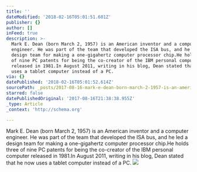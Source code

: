 ```yaml
---
title: ''
dateModified: '2018-02-16T05:01:51.601Z'
publisher: {}
author: []
inFeed: true
description: >-
  Mark E. Dean (born March 2, 1957) is an American inventor and a computer
  engineer. He was part of the team that developed the ISA bus, and he led a
  design team for making a one-gigahertz computer processor chip.He holds three
  of nine PC patents for being the co-creator of the IBM personal computer
  released in 1981.In August 2011, writing in his blog, Dean stated that he now
  uses a tablet computer instead of a PC.
via: {}
datePublished: '2018-02-16T05:01:52.614Z'
sourcePath: _posts/2017-08-16-mark-e-dean-born-march-2-1957-is-an-american-inventor-an.md
starred: false
datePublishedOriginal: '2017-08-16T21:38:38.955Z'
_type: Article
_context: 'http://schema.org'

---
```

Mark E. Dean (born March 2, 1957) is an American inventor and a computer engineer. He was part of the team that developed the ISA bus, and he led a design team for making a one-gigahertz computer processor chip.He holds three of nine PC patents for being the co-creator of the IBM personal computer released in 1981.In August 2011, writing in his blog, Dean stated that he now uses a tablet computer instead of a PC.
![](https://the-grid-user-content.s3-us-west-2.amazonaws.com/e5837509-5754-4963-8c55-90c1344c6eab.jpg)